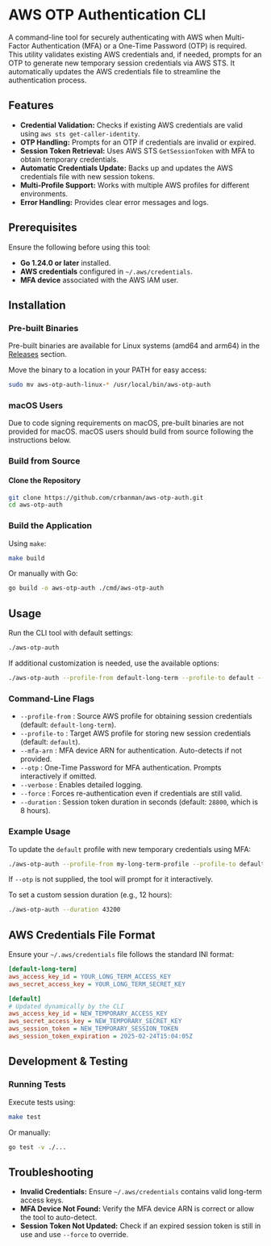 # AWS OTP Authentication CLI

A command-line tool for securely authenticating with AWS when Multi-Factor Authentication (MFA) or a One-Time Password (OTP) is required. This utility validates existing AWS credentials and, if needed, prompts for an OTP to generate new temporary session credentials via AWS STS. It automatically updates the AWS credentials file to streamline the authentication process.

## Features

- **Credential Validation:** Checks if existing AWS credentials are valid using `aws sts get-caller-identity`.
- **OTP Handling:** Prompts for an OTP if credentials are invalid or expired.
- **Session Token Retrieval:** Uses AWS STS `GetSessionToken` with MFA to obtain temporary credentials.
- **Automatic Credentials Update:** Backs up and updates the AWS credentials file with new session tokens.
- **Multi-Profile Support:** Works with multiple AWS profiles for different environments.
- **Error Handling:** Provides clear error messages and logs.

## Prerequisites

Ensure the following before using this tool:

- **Go 1.24.0 or later** installed.
- **AWS credentials** configured in `~/.aws/credentials`.
- **MFA device** associated with the AWS IAM user.

## Installation

### Pre-built Binaries

Pre-built binaries are available for Linux systems (amd64 and arm64) in the [Releases](https://github.com/crbanman/aws-otp-auth/releases) section.

Move the binary to a location in your PATH for easy access:

```bash
sudo mv aws-otp-auth-linux-* /usr/local/bin/aws-otp-auth
```

### macOS Users

Due to code signing requirements on macOS, pre-built binaries are not provided for macOS. macOS users should build from source following the instructions below.

### Build from Source

#### Clone the Repository

```bash
git clone https://github.com/crbanman/aws-otp-auth.git
cd aws-otp-auth
```

### Build the Application

Using `make`:

```bash
make build
```

Or manually with Go:

```bash
go build -o aws-otp-auth ./cmd/aws-otp-auth
```

## Usage

Run the CLI tool with default settings:

```bash
./aws-otp-auth
```

If additional customization is needed, use the available options:

```bash
./aws-otp-auth --profile-from default-long-term --profile-to default --mfa-arn arn:aws:iam::123456789012:mfa/your-user --otp 123456 --verbose
```

### Command-Line Flags

- `--profile-from` : Source AWS profile for obtaining session credentials (default: `default-long-term`).
- `--profile-to` : Target AWS profile for storing new session credentials (default: `default`).
- `--mfa-arn` : MFA device ARN for authentication. Auto-detects if not provided.
- `--otp` : One-Time Password for MFA authentication. Prompts interactively if omitted.
- `--verbose` : Enables detailed logging.
- `--force` : Forces re-authentication even if credentials are still valid.
- `--duration` : Session token duration in seconds (default: `28800`, which is 8 hours).

### Example Usage

To update the `default` profile with new temporary credentials using MFA:

```bash
./aws-otp-auth --profile-from my-long-term-profile --profile-to default --mfa-arn arn:aws:iam::123456789012:mfa/my-mfa-device
```

If `--otp` is not supplied, the tool will prompt for it interactively.

To set a custom session duration (e.g., 12 hours):

```bash
./aws-otp-auth --duration 43200
```

## AWS Credentials File Format

Ensure your `~/.aws/credentials` file follows the standard INI format:

```ini
[default-long-term]
aws_access_key_id = YOUR_LONG_TERM_ACCESS_KEY
aws_secret_access_key = YOUR_LONG_TERM_SECRET_KEY

[default]
# Updated dynamically by the CLI
aws_access_key_id = NEW_TEMPORARY_ACCESS_KEY
aws_secret_access_key = NEW_TEMPORARY_SECRET_KEY
aws_session_token = NEW_TEMPORARY_SESSION_TOKEN
aws_session_token_expiration = 2025-02-24T15:04:05Z
```

## Development & Testing

### Running Tests

Execute tests using:

```bash
make test
```

Or manually:

```bash
go test -v ./...
```

## Troubleshooting

- **Invalid Credentials:** Ensure `~/.aws/credentials` contains valid long-term access keys.
- **MFA Device Not Found:** Verify the MFA device ARN is correct or allow the tool to auto-detect.
- **Session Token Not Updated:** Check if an expired session token is still in use and use `--force` to override.
